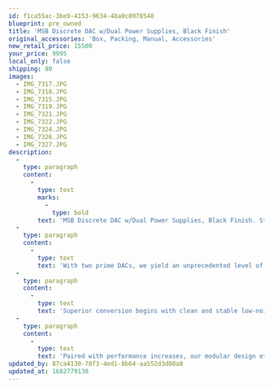 ```yaml
---
id: f1ca55ac-3be9-4153-9634-4ba0c0978548
blueprint: pre_owned
title: 'MSB Discrete DAC w/Dual Power Supplies, Black Finish'
original_accessories: 'Box, Packing, Manual, Accessories'
new_retail_price: 15500
your_price: 9995
local_only: false
shipping: 80
images:
  - IMG_7317.JPG
  - IMG_7318.JPG
  - IMG_7315.JPG
  - IMG_7319.JPG
  - IMG_7321.JPG
  - IMG_7322.JPG
  - IMG_7324.JPG
  - IMG_7326.JPG
  - IMG_7327.JPG
description:
  -
    type: paragraph
    content:
      -
        type: text
        marks:
          -
            type: bold
        text: 'MSB Discrete DAC w/Dual Power Supplies, Black Finish. Standard digital card installed - all others are optional. Unit is in excellent physical and functional condition and was purchased new less than a year ago. Legendary MSB performance at a more affordable price-point. '
  -
    type: paragraph
    content:
      -
        type: text
        text: 'With two prime DACs, we yield an unprecedented level of detail, reproducing the musicality, soundstage, and texture of an original performance, bringing the artist to you. A fully balanced, ultra-high precision, discrete ladder DAC architecture ensures each note tells a story. Additionally, MSB’s robust in-house design enables the finest quality playback of PCM and native DSD, while our low impedance circuitry drives your amplification directly without adding coloration or buffering noise. The end result is a digital experience defying expectations.'
  -
    type: paragraph
    content:
      -
        type: text
        text: 'Superior conversion begins with clean and stable low-noise power. The Discrete Power Supply feeds the DAC with dual low-noise power streams that are linear and independent. That’s not all—the CNC unibody aluminum chassis provides the discrete power supply with optimal thermal performance and an elegant design aesthetic. The DAC comes equipped with a single power supply, but can be augmented with a second discrete power supply to enable optimized power isolation between all major components.'
  -
    type: paragraph
    content:
      -
        type: text
        text: 'Paired with performance increases, our modular design ethos increases flexibility for future updates and product support, guaranteeing a long-term product investment. As you pursue higher levels of playback, an MSB upgrade path is always available to help drive your own desire for innovation. Whether it’s a software update or a leading-edge modular component,'
updated_by: 87ca4130-78f3-4ed1-8b64-aa552d3d08a8
updated_at: 1682779130
---
```

